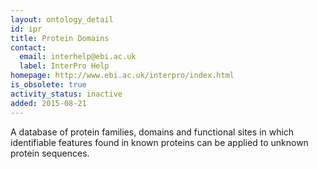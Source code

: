 ```yaml
---
layout: ontology_detail
id: ipr
title: Protein Domains
contact:
  email: interhelp@ebi.ac.uk
  label: InterPro Help
homepage: http://www.ebi.ac.uk/interpro/index.html
is_obsolete: true
activity_status: inactive
added: 2015-08-21
---
```


A database of protein families, domains and functional sites in which identifiable features found in known proteins can be applied to unknown protein sequences.
